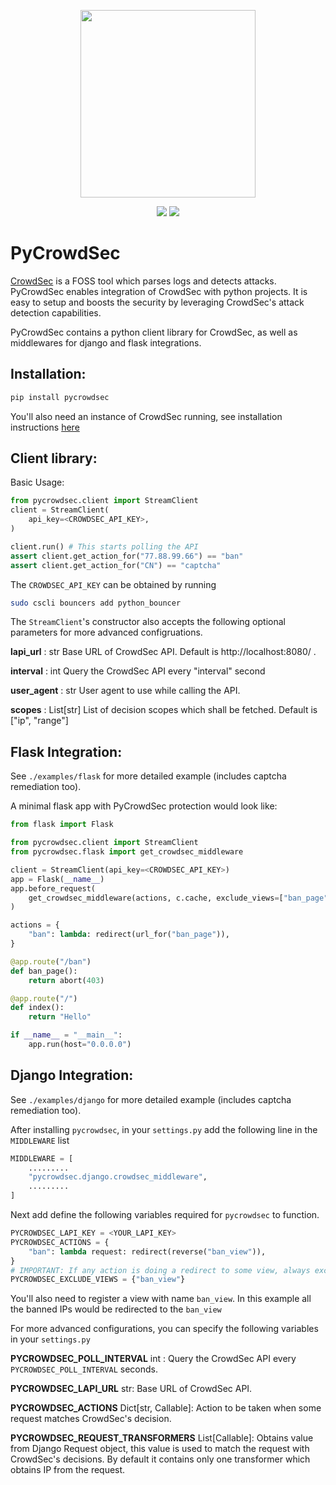 <p align=center>
<img src="https://github.com/sbs2001/pycrowdsec/blob/dev/assets/pycrowdsec.jpg" width="280" height="300" >
</p>

<p align="center">
<a href="https://gitter.im/crowdsec-project/community"><img src="https://badges.gitter.im/gitterHQ/gitter.png"></a>
<img src="https://img.shields.io/badge/License-MIT-blue.svg">
</p>

# PyCrowdSec

[CrowdSec](https://github.com/crowdsecurity/crowdsec) is a FOSS tool which parses logs and detects attacks. PyCrowdSec enables integration of CrowdSec with python projects. It is easy to setup and boosts the security by leveraging CrowdSec's attack detection capabilities.

PyCrowdSec contains a python client library for CrowdSec, as well as middlewares for django and flask integrations.

## Installation:

```bash
pip install pycrowdsec
```

You'll also need an instance of CrowdSec running, see installation instructions [here](https://docs.crowdsec.net/Crowdsec/v1/getting_started/installation/)

## Client library:

Basic Usage:

```python
from pycrowdsec.client import StreamClient
client = StreamClient(
    api_key=<CROWDSEC_API_KEY>,
)

client.run() # This starts polling the API
assert client.get_action_for("77.88.99.66") == "ban"
assert client.get_action_for("CN") == "captcha"
```

The `CROWDSEC_API_KEY` can be obtained by running 
```bash
sudo cscli bouncers add python_bouncer
```

The `StreamClient`'s constructor also accepts the following optional parameters for more advanced configruations.

**lapi_url** : str
    Base URL of CrowdSec API. Default is http://localhost:8080/ .

**interval** : int
    Query the CrowdSec API every "interval" second

**user_agent** : str
    User agent to use while calling the API.

**scopes** : List[str]
    List of decision scopes which shall be fetched. Default is ["ip", "range"]

## Flask Integration:

See `./examples/flask` for more detailed example (includes captcha remediation too).

A minimal flask app with PyCrowdSec protection would look like:
```python
from flask import Flask

from pycrowdsec.client import StreamClient
from pycrowdsec.flask import get_crowdsec_middleware

client = StreamClient(api_key=<CROWDSEC_API_KEY>)
app = Flask(__name__)
app.before_request(
    get_crowdsec_middleware(actions, c.cache, exclude_views=["ban_page"]
)

actions = {
    "ban": lambda: redirect(url_for("ban_page")),
}

@app.route("/ban")
def ban_page():
    return abort(403)

@app.route("/")
def index():
    return "Hello"

if __name__ = "__main__":
    app.run(host="0.0.0.0")
```

## Django Integration:

See `./examples/django` for more detailed example (includes captcha remediation too).

After installing `pycrowdsec`, in your `settings.py` add the following line in the `MIDDLEWARE` list

```python
MIDDLEWARE = [
    .........
    "pycrowdsec.django.crowdsec_middleware",
    .........
]
```

Next add define the following variables required for `pycrowdsec` to function.

```python
PYCROWDSEC_LAPI_KEY = <YOUR_LAPI_KEY>
PYCROWDSEC_ACTIONS = {
    "ban": lambda request: redirect(reverse("ban_view")),
}
# IMPORTANT: If any action is doing a redirect to some view, always exclude it for pycrowdsec. Otherwise the middleware will trigger the redirect on the action view too.
PYCROWDSEC_EXCLUDE_VIEWS = {"ban_view"}
```


You'll also need to register a view with name `ban_view`. In this example all the banned IPs would be redirected to the `ban_view`

For more advanced configurations, you can specify the following variables in your `settings.py`

**PYCROWDSEC_POLL_INTERVAL**  int : Query the CrowdSec API every `PYCROWDSEC_POLL_INTERVAL` seconds.

**PYCROWDSEC_LAPI_URL** str: Base URL of CrowdSec API.

**PYCROWDSEC_ACTIONS** Dict[str, Callable]: Action to be taken when some request matches CrowdSec's decision.

**PYCROWDSEC_REQUEST_TRANSFORMERS** List[Callable]: Obtains value from Django Request object, this value is used to match the request with CrowdSec's decisions. By default it contains only one transformer which obtains IP from the request.

